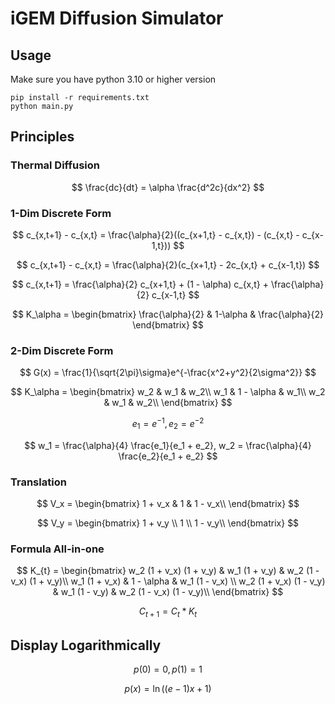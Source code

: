 # iGEM Diffusion Simulator

## Usage

Make sure you have python 3.10 or higher version

```shell
pip install -r requirements.txt
python main.py
```

## Principles

### Thermal Diffusion
$$
\frac{dc}{dt} = \alpha \frac{d^2c}{dx^2}
$$

### 1-Dim Discrete Form
$$
c_{x,t+1} - c_{x,t} = \frac{\alpha}{2}((c_{x+1,t} - c_{x,t}) - (c_{x,t} - c_{x-1,t}))
$$

$$
c_{x,t+1} - c_{x,t} = \frac{\alpha}{2}(c_{x+1,t} - 2c_{x,t} + c_{x-1,t})
$$

$$
c_{x,t+1} = \frac{\alpha}{2} c_{x+1,t} + (1 - \alpha) c_{x,t} + \frac{\alpha}{2} c_{x-1,t}
$$

$$
K_\alpha = \begin{bmatrix}
\frac{\alpha}{2} & 1-\alpha & \frac{\alpha}{2}
\end{bmatrix}
$$

### 2-Dim Discrete Form
$$
G(x) = \frac{1}{\sqrt{2\pi}\sigma}e^{-\frac{x^2+y^2}{2\sigma^2}}
$$

$$
K_\alpha = \begin{bmatrix}
w_2 & w_1 & w_2\\
w_1 & 1 - \alpha & w_1\\
w_2 & w_1 & w_2\\
\end{bmatrix}
$$

$$
e_1 = e^{-1}, e_2 = e^{-2}
$$

$$
w_1 = \frac{\alpha}{4} \frac{e_1}{e_1 + e_2}, w_2 = \frac{\alpha}{4} \frac{e_2}{e_1 + e_2}
$$

### Translation
$$
V_x = \begin{bmatrix}
1 + v_x & 1 & 1 - v_x\\
\end{bmatrix}
$$

$$
V_y = \begin{bmatrix}
1 + v_y \\ 1 \\ 1 - v_y\\
\end{bmatrix}
$$

### Formula All-in-one
$$
K_{t} = \begin{bmatrix}
w_2 (1 + v_x) (1 + v_y) & w_1 (1 + v_y) & w_2 (1 - v_x) (1 + v_y)\\
w_1 (1 + v_x)           & 1 - \alpha    & w_1 (1 - v_x)          \\
w_2 (1 + v_x) (1 - v_y) & w_1 (1 - v_y) & w_2 (1 - v_x) (1 - v_y)\\
\end{bmatrix}
$$

$$
C_{t+1} = C_{t} * K_{t}
$$

## Display Logarithmically

$$
p(0) = 0, p(1) = 1
$$

$$
p(x) = \ln((e - 1)x + 1)
$$
